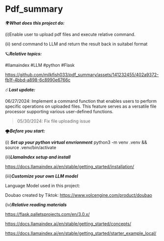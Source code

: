 # Pdf_summary 

🌍***What does this project do:***

(i)Enable user to upload pdf files and execute relative command. 

(ii) send command to LLM and return the result back in suitabel format 


🪐***Relative topics:***

#llamaindex #LLM #python #Flask



https://github.com/milkfish033/pdf_summary/assets/141232455/402a9372-fb1f-4bbd-a898-6c8990e6766c





☄️***Last update:***

06/27/2024: Implement a command function that enables users to perform specific operations on uploaded files. This feature serves as a versatile file processor supporting various user-defined functions.

>05/30/2024: Fix file uploading issue 




🌪️***Before you start:***

(i) ***Set up your python virtual envrionment***
python3 -m venv .venv && source .venv/bin/activate

(ii)***LlamaIndex setup and install***

https://docs.llamaindex.ai/en/stable/getting_started/installation/

(iii)***Customize your own LLM model***

Language Model used in this project: 

Doubao  created by Tiktok: https://www.volcengine.com/product/doubao

(iv)***Relative reading materials***

https://flask.palletsprojects.com/en/3.0.x/

https://docs.llamaindex.ai/en/stable/getting_started/concepts/

https://docs.llamaindex.ai/en/stable/getting_started/starter_example_local/

